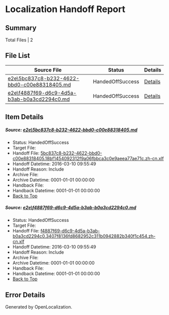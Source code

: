 # <a name='report-top'></a> Localization Handoff Report

## Summary
 Total Files | 2

## File List
 Source File | Status | Details 
 ----------- | ------ | ------- 
 [e2e\5bc837c8-b232-4622-bbd0-c00e88318405.md](https://github.com/OpenLocalizationTest/oltest/blob/35951cc6c3947a3af3f72d63b9be9857ec549532/e2e/5bc837c8-b232-4622-bbd0-c00e88318405.md) | HandedOffSuccess | [Details](#993448d9a085e45158905f4c9180bb8fc1e3afe11)
 [e2e\f4887f69-d6c9-4d5a-b3ab-b0a3cd2294c0.md](https://github.com/OpenLocalizationTest/oltest/blob/35951cc6c3947a3af3f72d63b9be9857ec549532/e2e/f4887f69-d6c9-4d5a-b3ab-b0a3cd2294c0.md) | HandedOffSuccess | [Details](#84d2155a790fc68447b1a0156377b0c59c46eddb2)

## Item Details
##### <a name='993448d9a085e45158905f4c9180bb8fc1e3afe11'></a> Source: [e2e\5bc837c8-b232-4622-bbd0-c00e88318405.md](https://github.com/OpenLocalizationTest/oltest/blob/35951cc6c3947a3af3f72d63b9be9857ec549532/e2e/5bc837c8-b232-4622-bbd0-c00e88318405.md)
* Status: HandedOffSuccess
* Target File: 
* Handoff File: [5bc837c8-b232-4622-bbd0-c00e88318405.18bf1454092312f9a06fbbca3c0e9aeea77ae71c.zh-cn.xlf](https://github.com/OpenLocalizationTestOrg/olhandoff/blob/8bc479052a644e7d19b4d5799428d0412fb1068c/ol-handoff/OpenLocalizationTestOrg/oltest.zh-cn/xinjiang/ht/5bc837c8-b232-4622-bbd0-c00e88318405.18bf1454092312f9a06fbbca3c0e9aeea77ae71c.zh-cn.xlf)
* Handoff Datetime: 2016-03-10 09:55:49
* Handoff Reason: Include
* Archive File: 
* Archive Datetime: 0001-01-01 00:00:00
* Handback File: 
* Handback Datetime: 0001-01-01 00:00:00
* [Back to Top](#report-top)

##### <a name='84d2155a790fc68447b1a0156377b0c59c46eddb2'></a> Source: [e2e\f4887f69-d6c9-4d5a-b3ab-b0a3cd2294c0.md](https://github.com/OpenLocalizationTest/oltest/blob/35951cc6c3947a3af3f72d63b9be9857ec549532/e2e/f4887f69-d6c9-4d5a-b3ab-b0a3cd2294c0.md)
* Status: HandedOffSuccess
* Target File: 
* Handoff File: [f4887f69-d6c9-4d5a-b3ab-b0a3cd2294c0.3407f8136fd8682952c311b0942882b340f1c454.zh-cn.xlf](https://github.com/OpenLocalizationTestOrg/olhandoff/blob/8bc479052a644e7d19b4d5799428d0412fb1068c/ol-handoff/OpenLocalizationTestOrg/oltest.zh-cn/xinjiang/ht/f4887f69-d6c9-4d5a-b3ab-b0a3cd2294c0.3407f8136fd8682952c311b0942882b340f1c454.zh-cn.xlf)
* Handoff Datetime: 2016-03-10 09:55:49
* Handoff Reason: Include
* Archive File: 
* Archive Datetime: 0001-01-01 00:00:00
* Handback File: 
* Handback Datetime: 0001-01-01 00:00:00
* [Back to Top](#report-top)


## Error Details

Generated by OpenLocalization.
